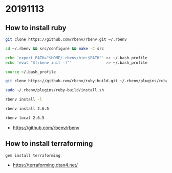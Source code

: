 # 20191113

## How to install ruby

```sh
git clone https://github.com/rbenv/rbenv.git ~/.rbenv

cd ~/.rbenv && src/configure && make -C src

echo 'export PATH="$HOME/.rbenv/bin:$PATH"' >> ~/.bash_profile
echo 'eval "$(rbenv init -)"'               >> ~/.bash_profile

source ~/.bash_profile

git clone https://github.com/rbenv/ruby-build.git ~/.rbenv/plugins/ruby-build

sudo ~/.rbenv/plugins/ruby-build/install.sh

rbenv install -l

rbenv install 2.6.5

rbenv local 2.6.5
```

* https://github.com/rbenv/rbenv


## How to install terraforming

```sh
gem install terraforming
```

* https://terraforming.dtan4.net/

